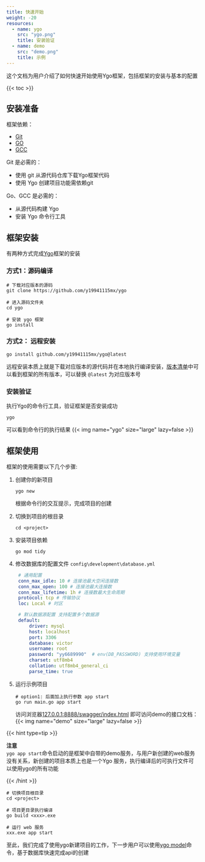 ```yaml
---
title: 快速开始
weight: -20
resources:
  - name: ygo
    src: "ygo.png"
    title: 安装验证
  - name: demo
    src: "demo.png"
    title: 示例
---
```


这个文档为用户介绍了如何快速开始使用Ygo框架，包括框架的安装与基本的配置
<!--more-->

{{< toc >}}

## 安装准备

框架依赖：

* [Git](https://git-scm.com/book/en/v2/Getting-Started-Installing-Git)
* [GO](https://go.dev/doc/install)
* [GCC](https://sourceforge.net/projects/mingw/) 

Git 是必需的：
* 使用 git 从源代码仓库下载Ygo框架代码
* 使用 Ygo 创建项目功能需依赖git

Go、GCC 是必需的：
* 从源代码构建 Ygo
* 安装 Ygo 命令行工具
  
## 框架安装

有两种方式完成[Ygo](https://github.com/y19941115mx/ygo)框架的安装

### 方式1：源码编译

```shell
# 下载对应版本的源码
git clone https://github.com/y19941115mx/ygo 

# 进入源码文件夹
cd ygo

# 安装 ygo 框架
go install 
```

### 方式2： 远程安装

```shell
go install github.com/y19941115mx/ygo@latest
```

远程安装本质上就是下载对应版本的源代码并在本地执行编译安装，[版本清单](https://github.com/y19941115mx/ygo/releases)中可以看到框架的所有版本，可以替换 `@latest` 为对应版本号

### 安装验证

执行Ygo的命令行工具，验证框架是否安装成功

```shell
ygo
```

可以看到命令行的执行结果
{{< img name="ygo" size="large" lazy=false >}}

## 框架使用

框架的使用需要以下几个步骤:

1. 创建你的新项目

   ```shell
   ygo new 
   ```
   根据命令行的交互提示，完成项目的创建


2. 切换到项目的根目录

   ```shell
   cd <project>
   ```

3. 安装项目依赖

    ```shell
    go mod tidy
    ```

4. 修改数据库的配置文件 `config\development\database.yml ` 

   ```yaml
    # 通用配置
    conn_max_idle: 10 # 连接池最大空闲连接数
    conn_max_open: 100 # 连接池最大连接数
    conn_max_lifetime: 1h # 连接数最大生命周期
    protocol: tcp # 传输协议
    loc: Local # 时区

    # 默认数据源配置 支持配置多个数据源
    default: 
        driver: mysql
        host: localhost
        port: 3306
        database: victor
        username: root
        password: "yy6689990"  # env(DB_PASSWORD) 支持使用环境变量
        charset: utf8mb4
        collation: utf8mb4_general_ci
        parse_time: true
    ```

5. 运行示例项目

   ```shell
   # option1: 后面加上执行参数 app start
   go run main.go app start
   ```
   访问浏览器[127.0.0.1:8888/swagger/index.html](127.0.0.1:8888/swagger/index.html) 即可访问demo的接口文档：
   {{< img name="demo" size="large" lazy=false >}}

{{< hint type=tip >}}

**注意**\
`ygo app start`命令启动的是框架中自带的demo服务，与用户新创建的web服务没有关系，新创建的项目本质上也是一个Ygo 服务，执行编译后的可执行文件可以使用ygo的所有功能

{{< /hint >}}

```shell
# 切换项目根目录
cd <project>

# 项目更目录执行编译
go build <xxx>.exe

# 运行 web 服务
xxx.exe app start 
```

至此，我们完成了使用ygo新建项目的工作，下一步用户可以使用[ygo model](/command/model)命令，基于数据库快速完成api的创建